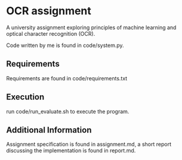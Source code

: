 # OCR assignment

A university assignment exploring principles of machine learning and optical character recognition (OCR).

Code written by me is found in code/system.py.

## Requirements

Requirements are found in code/requirements.txt

## Execution

run code/run_evaluate.sh to execute the program.

## Additional Information

Assignment specification is found in assignment.md, a short report discussing the implementation is found in report.md.


